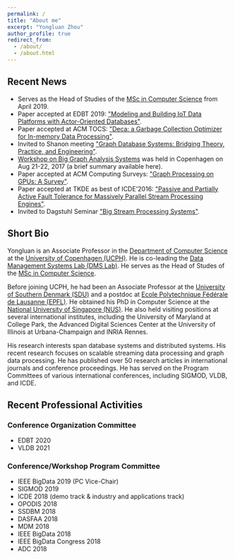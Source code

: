 ```yaml
---
permalink: /
title: "About me"
excerpt: "Yongluan Zhou"
author_profile: true
redirect_from: 
  - /about/
  - /about.html
---
```


## Recent News
* Serves as the Head of Studies of the [MSc in Computer Science](https://studies.ku.dk/masters/computer-science/) from April 2019.
* Paper accepted at EDBT 2019: ["Modeling and Building IoT Data Platforms with Actor-Oriented Databases"](publications/WRBSMZ19-iotactors.pdf). 
* Paper accepted at ACM TOCS: ["Deca: a Garbage Collection Optimizer for In-memory Data Processing"](https://static-curis.ku.dk/portal/files/209318282/deca.pdf).
* Invited to Shanon meeting ["Graph Database Systems: Bridging Theory, Practice, and Engineering"](http://shonan.nii.ac.jp/shonan/blog/2018/02/09/no-138-graph-database-systems-bridging-theory-practice-and-engineering/). 
* [Workshop on Big Graph Analysis Systems](https://di.ku.dk/english/research/apl-group/dms/biggraphsys2017/) was held in Copenhagen on Aug 21-22, 2017 (a brief summary available here). 
* Paper accepted at ACM Computing Surveys: ["Graph Processing on GPUs: A Survey"](https://static-curis.ku.dk/portal/files/209317668/gpu_survey.pdf).  
* Paper accepted at TKDE as best of ICDE'2016: ["Passive and Partially Active Fault Tolerance for Massively Parallel Stream Processing Engines"](http://static-curis.ku.dk/portal/files/182749482/paper.pdf). 
* Invited to Dagstuhl Seminar ["Big Stream Processing Systems"](https://www.dagstuhl.de/en/program/calendar/semhp/?semnr=17441). 

## Short Bio
Yongluan is an Associate Professor in the [Department of Computer Science](http://diku.dk) at the [University of Copenhagen (UCPH)](http://ku.dk). He is co-leading the [Data Management Systems Lab (DMS Lab)](http://diku.dk/dms). He serves as the Head of Studes of the [MSc in Computer Science](https://studies.ku.dk/masters/computer-science/).

Before joining UCPH, he had been an Associate Professor at the [University of Southern Denmark (SDU)](http://www.sdu.dk) and a postdoc at [Ecole Polytechnique Fédérale de Lausanne (EPFL)](http://epfl.ch). He obtained his PhD in Computer Science at the [National University of Singapore (NUS)](http://www.nus.edu.sg). He also held visiting positions at several international institutes, including the University of Maryland at College Park, the Advanced Digital Sciences Center at the University of Illinois at Urbana-Champaign and INRIA Rennes. 

His research interests span database systems and distributed systems. His recent research focuses on scalable streaming data processing and graph data processing. He has published over 50 research articles in international journals and conference proceedings. He has served on the Program Committees of various international conferences, including SIGMOD, VLDB, and ICDE.

## Recent Professional Activities
### Conference Organization Committee
* EDBT 2020
* VLDB 2021

### Conference/Workshop Program Committee
* IEEE BigData 2019 (PC Vice-Chair)
* SIGMOD 2019
* ICDE 2018 (demo track & industry and applications track)
* OPODIS 2018
* SSDBM 2018
* DASFAA 2018
* MDM 2018
* IEEE BigData 2018
* IEEE BigData Congress 2018
* ADC 2018
